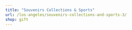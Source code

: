 ```yaml
---
title: "Souvenirs Collections & Sports"
url: /los-angeles/souvenirs-collections-and-sports-3/
shop: gift
---
```

